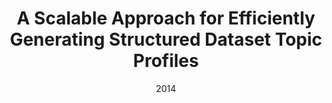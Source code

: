 ---
title: "A Scalable Approach for Efficiently Generating Structured Dataset Topic Profiles"
collection: publications
permalink: /publication/2014-DBLP_conf_esws_FetahuDNCTN14
date: 2014
venue: 'The Semantic Web: Trends and Challenges - 11th International Conference, {ESWC} 2014, Anissaras, Crete, Greece, May 25-29, 2014. Proceedings'
---